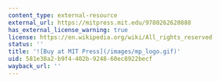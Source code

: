 ```yaml
---
content_type: external-resource
external_url: https://mitpress.mit.edu/9780262620888
has_external_license_warning: true
license: https://en.wikipedia.org/wiki/All_rights_reserved
status: ''
title: '![Buy at MIT Press](/images/mp_logo.gif)'
uid: 581e38a2-b9f4-402b-9248-60ec8922becf
wayback_url: ''
---
```

